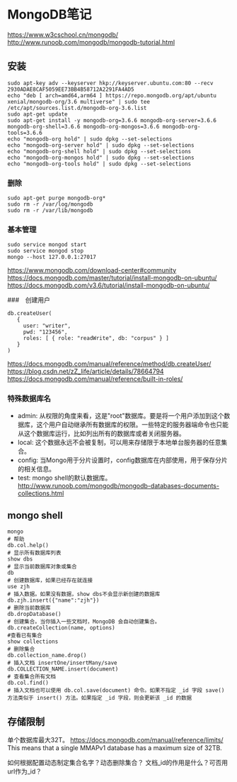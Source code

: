 # MongoDB笔记

https://www.w3cschool.cn/mongodb/
http://www.runoob.com/mongodb/mongodb-tutorial.html

## 安装

```shell
sudo apt-key adv --keyserver hkp://keyserver.ubuntu.com:80 --recv 2930ADAE8CAF5059EE73BB4B58712A2291FA4AD5
echo "deb [ arch=amd64,arm64 ] https://repo.mongodb.org/apt/ubuntu xenial/mongodb-org/3.6 multiverse" | sudo tee /etc/apt/sources.list.d/mongodb-org-3.6.list
sudo apt-get update
sudo apt-get install -y mongodb-org=3.6.6 mongodb-org-server=3.6.6 mongodb-org-shell=3.6.6 mongodb-org-mongos=3.6.6 mongodb-org-tools=3.6.6
echo "mongodb-org hold" | sudo dpkg --set-selections
echo "mongodb-org-server hold" | sudo dpkg --set-selections
echo "mongodb-org-shell hold" | sudo dpkg --set-selections
echo "mongodb-org-mongos hold" | sudo dpkg --set-selections
echo "mongodb-org-tools hold" | sudo dpkg --set-selections
```

### 删除

```shell
sudo apt-get purge mongodb-org*
sudo rm -r /var/log/mongodb
sudo rm -r /var/lib/mongodb
```

### 基本管理

```shell
sudo service mongod start
sudo service mongod stop
mongo --host 127.0.0.1:27017
```

https://www.mongodb.com/download-center#community
https://docs.mongodb.com/master/tutorial/install-mongodb-on-ubuntu/
https://docs.mongodb.com/v3.6/tutorial/install-mongodb-on-ubuntu/

###　创建用户

```
db.createUser(
   {
     user: "writer",
     pwd: "123456",
     roles: [ { role: "readWrite", db: "corpus" } ]
   }
)
```
https://docs.mongodb.com/manual/reference/method/db.createUser/
https://blog.csdn.net/zZ_life/article/details/78664794
https://docs.mongodb.com/manual/reference/built-in-roles/

### 特殊数据库名

* admin: 从权限的角度来看，这是"root"数据库。要是将一个用户添加到这个数据库，这个用户自动继承所有数据库的权限。一些特定的服务器端命令也只能从这个数据库运行，比如列出所有的数据库或者关闭服务器。
* local: 这个数据永远不会被复制，可以用来存储限于本地单台服务器的任意集合。
* config: 当Mongo用于分片设置时，config数据库在内部使用，用于保存分片的相关信息。
* test: mongo shell的默认数据库。
http://www.runoob.com/mongodb/mongodb-databases-documents-collections.html

## mongo shell

```shell
mongo
# 帮助
db.col.help()
# 显示所有数据库列表
show dbs
# 显示当前数据库对象或集合
db
# 创建数据库，如果已经存在就连接
use zjh
# 插入数据。如果没有数据，show dbs不会显示新创建的数据库
db.zjh.insert({"name":"zjh"})
# 删除当前数据库
db.dropDatabase()
# 创建集合。当你插入一些文档时，MongoDB 会自动创建集合。
db.createCollection(name, options)
#查看已有集合
show collections
# 删除集合
db.collection_name.drop()
# 插入文档 insertOne/insertMany/save
db.COLLECTION_NAME.insert(document)
# 查看集合所有文档
db.col.find()
# 插入文档也可以使用 db.col.save(document) 命令。如果不指定 _id 字段 save() 方法类似于 insert() 方法。如果指定 _id 字段，则会更新该 _id 的数据
```


## 存储限制

单个数据库最大32T。
https://docs.mongodb.com/manual/reference/limits/
This means that a single MMAPv1 database has a maximum size of 32TB.






如何根据配置动态制定集合名字？动态删除集合？
文档_id的作用是什么？可否用url作为_id？


